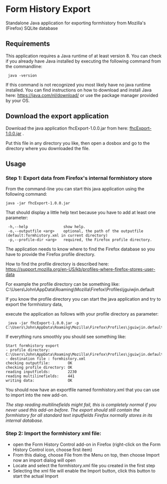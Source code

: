 # Form History Export

Standalone Java application for exporting formhistory from Mozilla's (Firefox) SQLite database

## Requirements
This application requires a Java runtime of at least version 8.
You can check if you already have Java installed by executing the following command from the commandline:

     java -version

If this command is not recognized you most likely have no java runtime installed.
You can find instructions on how to download and install Java here: https://java.com/nl/download/
or use the package manager provided by your OS.

## Download the export application
Download the java application fhcExport-1.0.0.jar from here: [fhcExport-1.0.0.jar](https://github.com/stephanmahieu/fhc-home/raw/master/downloads/fhcExport-1.0.0.jar) .

Put this file in any directory you like, then open a dosbox and go to the directory where you downloaded the file.

## Usage

### Step 1: Export data from Firefox's internal formhistory store
From the command-line you can start this java application using the following command:

    java -jar fhcExport-1.0.0.jar

That should display a little help text because you have to add at least one parameter:

     -h,--help                show help.
     -o,--outputfile <arg>    optional, the path of the outputfile (default:formhistory.xml in current directory)
     -p,--profile-dir <arg>   required, the Firefox profile directory.


The application needs to know where to find the Firefox database so you have to provide the Firefox profile directory.

How to find the profile directory is described here: https://support.mozilla.org/en-US/kb/profiles-where-firefox-stores-user-data

For example the profile directory can be something like: C:\Users\John\AppData\Roaming\Mozilla\Firefox\Profiles\jguiwjin.default

If you know the profile directory you can start the java application and try to export the formhistory data,

execute the application as follows with your profile directory as parameter:

     java -jar fhcExport-1.0.0.jar -p C:\Users\John\AppData\Roaming\Mozilla\Firefox\Profiles\jguiwjin.default

If everything runs smoothly you should see something like:

    Start formhistory export
    - profile directory: C:\Users\John\AppData\Roaming\Mozilla\Firefox\Profiles\jguiwjin.default/
    - destination file : formhistory.xml
    checking outputfile:        OK
    checking profile directory: OK
    reading inputfields:        2230
    reading multilinefields:    441
    writing data:               OK

You should now have an exportfile named formhistory.xml that you can use to import into the new add-on.

_The step reading multilinefields might fail, this is completely normal if you never used this add-on before.
The export should still contain the formhistory for all standard text inputfields Firefox normally stores in its internal database._

### Step 2: Import the formhistory xml file:

* open the Form History Control add-on in Firefox (right-click on the Form History Control icon, choose first item)
* From this dialog, choose File from the Menu on top, then choose Import now an import dialog will open
* Locate and select the formhistory.xml file you created in the first step
* Selecting the xml file will enable the Import button, click this button to start the actual Import